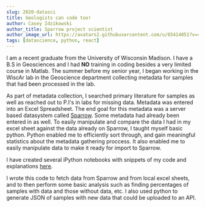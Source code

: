 ```yaml
---
slug: 2020-datasci
title: Geologists can code too!
author: Casey Idzikowski
author_title: Sparrow project scientist
author_image_url: https://avatars2.githubusercontent.com/u/65414051?v=4
tags: [datascience, python, react]
---
```


I am a recent graduate from the University of Wisconsin Madison. I have a B.S in Geosciences and I had **NO** training in coding besides a very limited course in Matlab. The summer before my senior year, I began working in the WiscAr lab in the Geoscience department collecting metadata for samples that had been processed in the lab.

As part of metadata collection, I searched primary literature for samples as well as reached out to P.I's in labs for missing data. Metadata was entered into an Excel Spreadsheet. The end goal for this metadata was a server based datasystem called [Sparrow](https://sparrow-data.org/). Some metadata had already been entered in as well. To easily manipulate and compare the data I had in my excel sheet against the data already on Sparrow, I taught myself basic python. Python enabled me to efficiently sort through, and gain meaningful statistics about the metadata gathering proccess. It also enabled me to easily manipulate data to make it ready for import to Sparrow.

I have created several iPython notebooks with snippets of my code and explanations [here](/docs/datascience/data_sci_python).

I wrote this code to fetch data from Sparrow and from local excel sheets, and to then perform some basic analysis such as finding percentages of samples with data and those without data, etc. I also used python to generate JSON of samples with new data that could be uploaded to an API.
